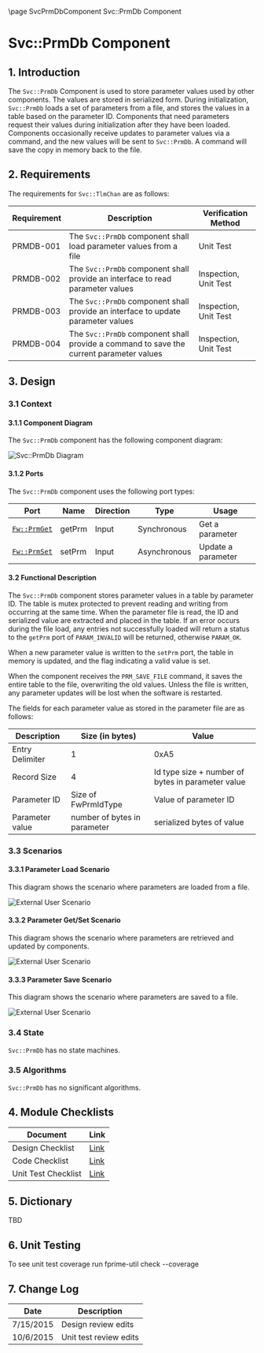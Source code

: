 \page SvcPrmDbComponent Svc::PrmDb Component
# Svc::PrmDb Component

## 1. Introduction

The `Svc::PrmDb` Component is used to store parameter values used by other components. The values are stored in serialized form. During initialization, `Svc::PrmDb` loads a set of parameters from a file, and stores the values in a table based on the parameter ID. Components that need parameters request their values during initialization after they have been loaded. Components occasionally receive updates to parameter values via a command, and the new values will be sent to `Svc::PrmDb`. A command will save the copy in memory back to the file.

## 2. Requirements

The requirements for `Svc::TlmChan` are as follows:

Requirement | Description | Verification Method
----------- | ----------- | -------------------
PRMDB-001 | The `Svc::PrmDb` component shall load parameter values from a file | Unit Test
PRMDB-002 | The `Svc::PrmDb` component shall provide an interface to read parameter values | Inspection, Unit Test
PRMDB-003 | The `Svc::PrmDb` component shall provide an interface to update parameter values | Inspection, Unit Test
PRMDB-004 | The `Svc::PrmDb` component shall provide a command to save the current parameter values | Inspection, Unit Test

## 3. Design

### 3.1 Context

#### 3.1.1 Component Diagram

The `Svc::PrmDb` component has the following component diagram:

![Svc::PrmDb Diagram](img/PrmDbBDD.jpg "Svc::TlmChan")

#### 3.1.2 Ports

The `Svc::PrmDb` component uses the following port types:

Port | Name | Direction | Type | Usage
---- | ---- | --------- | ---- | -----
[`Fw::PrmGet`](../../../Fw/Prm/docs/sdd.md) | getPrm | Input | Synchronous | Get a parameter
[`Fw::PrmSet`](../../../Fw/Prm/docs/sdd.md) | setPrm | Input | Asynchronous | Update a parameter

#### 3.2 Functional Description

The `Svc::PrmDb` component stores parameter values in a table by parameter ID. The table is mutex protected to prevent reading and writing from occurring at the same time. When the parameter file is read, the ID and serialized value are extracted and placed in the table. If an error occurs during the file load, any entries not successfully loaded will return a status to the `getPrm` port of `PARAM_INVALID` will be returned, otherwise `PARAM_OK`. 

When a new parameter value is written to the `setPrm` port, the table in memory is updated, and the flag indicating a valid value is set.

When the component receives the `PRM_SAVE_FILE` command, it saves the entire table to the file, overwriting the old values. Unless the file is written, any parameter updates will be lost when the software is restarted.

The fields for each parameter value as stored in the parameter file are as follows:

Description | Size (in bytes) | Value
----------- | ---- | -----
Entry Delimiter | 1 | 0xA5
Record Size | 4 | Id type size + number of bytes in parameter value
Parameter ID | Size of FwPrmIdType | Value of parameter ID
Parameter value | number of bytes in parameter | serialized bytes of value

### 3.3 Scenarios

#### 3.3.1 Parameter Load Scenario

This diagram shows the scenario where parameters are loaded from a file.

![External User Scenario](img/ParameterLoadScenario.jpg) 

#### 3.3.2 Parameter Get/Set Scenario

This diagram shows the scenario where parameters are retrieved and updated by components.

![External User Scenario](img/ParameterGetSetScenario.jpg) 

#### 3.3.3 Parameter Save Scenario

This diagram shows the scenario where parameters are saved to a file.

![External User Scenario](img/ParameterSaveScenario.jpg) 

### 3.4 State

`Svc::PrmDb` has no state machines.

### 3.5 Algorithms

`Svc::PrmDb` has no significant algorithms.

## 4. Module Checklists

Document | Link
-------- | ----
Design Checklist | [Link](Checklist_Design.xlsx)
Code Checklist | [Link](Checklist_Code.xlsx)
Unit Test Checklist | [Link](Checklist_Unit_Test.xls)

## 5. Dictionary

TBD

## 6. Unit Testing

To see unit test coverage run fprime-util check --coverage

## 7. Change Log

Date | Description
---- | -----------
7/15/2015 | Design review edits
10/6/2015 | Unit test review edits 



